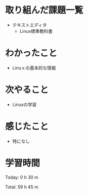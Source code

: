 # 取り組んだ課題一覧
- テキストエディタ
  - Linux標準教科書

# わかったこと
- Linuｘの基本的な情報
  
# 次やること
- Linuxの学習
  
# 感じたこと
- 特になし
  
# 学習時間
Today: 0 h 30 m

Total: 59 h 45 m
